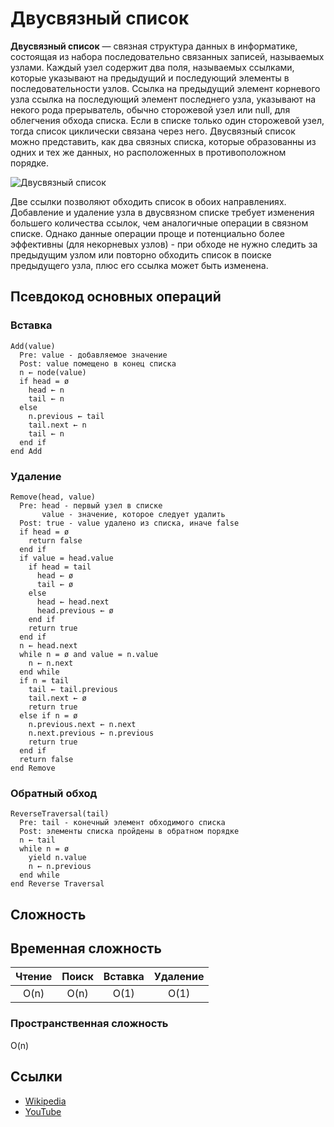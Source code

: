 # Двусвязный список

**Двусвязный список** — связная структура данных в информатике, состоящая из набора
последовательно связанных записей, называемых узлами. Каждый узел содержит два поля,
называемых ссылками, которые указывают на предыдущий и последующий элементы в
последовательности узлов. Ссылка на предыдущий элемент корневого узла ссылка на
последующий элемент последнего узла, указывают на некого рода прерыватель, обычно
сторожевой узел или null, для облегчения обхода списка. Если в списке только один
сторожевой узел, тогда список циклически связана через него.
Двусвязный список можно представить, как два связных списка, которые образованны из
одних и тех же данных, но расположенных в противоположном порядке.

![Двусвязный список](https://upload.wikimedia.org/wikipedia/commons/5/5e/Doubly-linked-list.svg)

Две ссылки позволяют обходить список в обоих направлениях. Добавление и
удаление узла в двусвязном списке требует изменения большего количества ссылок,
чем аналогичные операции в связном списке. Однако данные операции проще и потенциально
более эффективны (для некорневых узлов) - при обходе не нужно следить за предыдущим
узлом или повторно обходить список в поиске предыдущего узла, плюс его ссылка
может быть изменена. 

## Псевдокод основных операций

### Вставка

```text
Add(value)
  Pre: value - добавляемое значение
  Post: value помещено в конец списка
  n ← node(value)
  if head = ø
    head ← n
    tail ← n
  else
    n.previous ← tail
    tail.next ← n
    tail ← n
  end if
end Add
```
    
### Удаление

```text
Remove(head, value)
  Pre: head - первый узел в списке
       value - значение, которое следует удалить
  Post: true - value удалено из списка, иначе false
  if head = ø
    return false
  end if
  if value = head.value
    if head = tail
      head ← ø
      tail ← ø
    else
      head ← head.next
      head.previous ← ø
    end if
    return true
  end if
  n ← head.next
  while n = ø and value = n.value
    n ← n.next
  end while
  if n = tail
    tail ← tail.previous
    tail.next ← ø
    return true
  else if n = ø
    n.previous.next ← n.next
    n.next.previous ← n.previous
    return true
  end if
  return false
end Remove
```
    
### Обратный обход

```text
ReverseTraversal(tail)
  Pre: tail - конечный элемент обходимого списка
  Post: элементы списка пройдены в обратном порядке
  n ← tail
  while n = ø
    yield n.value
    n ← n.previous
  end while
end Reverse Traversal
```
    
## Сложность

## Временная сложность

| Чтение    | Поиск     | Вставка   | Удаление  |
| :-------: | :-------: | :-------: | :-------: |
| O(n)      | O(n)      | O(1)      | O(1)      |

### Пространственная сложность

O(n)

## Ссылки

- [Wikipedia](https://ru.wikipedia.org/wiki/%D0%A1%D0%B2%D1%8F%D0%B7%D0%BD%D1%8B%D0%B9_%D1%81%D0%BF%D0%B8%D1%81%D0%BE%D0%BA#%D0%94%D0%B2%D1%83%D1%81%D0%B2%D1%8F%D0%B7%D0%BD%D1%8B%D0%B9_%D1%81%D0%BF%D0%B8%D1%81%D0%BE%D0%BA_(%D0%B4%D0%B2%D1%83%D0%BD%D0%B0%D0%BF%D1%80%D0%B0%D0%B2%D0%BB%D0%B5%D0%BD%D0%BD%D1%8B%D0%B9_%D1%81%D0%B2%D1%8F%D0%B7%D0%BD%D1%8B%D0%B9_%D1%81%D0%BF%D0%B8%D1%81%D0%BE%D0%BA))
- [YouTube](https://www.youtube.com/watch?v=lQ-lPjbb9Ew)
